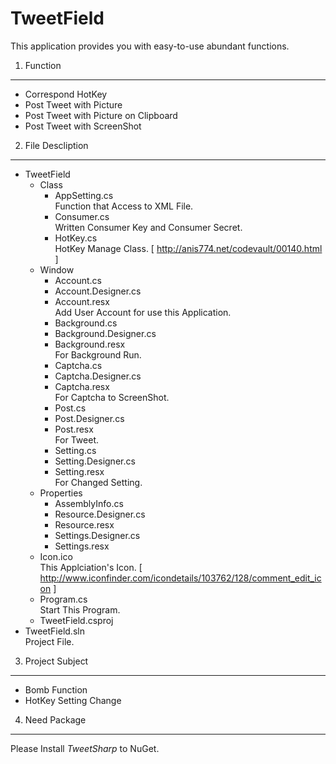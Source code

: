 TweetField
==========
This application provides you with easy-to-use abundant functions.

1. Function
----------
+ Correspond HotKey
+ Post Tweet with Picture
+ Post Tweet with Picture on Clipboard
+ Post Tweet with ScreenShot

2. File Descliption
---------
+ TweetField
	+ Class
		+ AppSetting.cs  
			Function that Access to XML File.
		+ Consumer.cs  
			Written Consumer Key and Consumer Secret.
		+ HotKey.cs  
			HotKey Manage Class. [ http://anis774.net/codevault/00140.html ]
	+ Window
		+ Account.cs
		+ Account.Designer.cs
		+ Account.resx  
			Add User Account for use this Application.
		+ Background.cs
		+ Background.Designer.cs
		+ Background.resx  
			For Background Run.
		+ Captcha.cs
		+ Captcha.Designer.cs
		+ Captcha.resx  
			For Captcha to ScreenShot.
		+ Post.cs
		+ Post.Designer.cs
		+ Post.resx  
			For Tweet.
		+ Setting.cs
		+ Setting.Designer.cs
		+ Setting.resx  
			For Changed Setting.
	+ Properties
		+ AssemblyInfo.cs
		+ Resource.Designer.cs
		+ Resource.resx
		+ Settings.Designer.cs
		+ Settings.resx  
	+ Icon.ico  
		This Applciation's Icon. [ http://www.iconfinder.com/icondetails/103762/128/comment_edit_icon ]
	+ Program.cs  
		Start This Program.
	+ TweetField.csproj  
+ TweetField.sln  
	Project File.

3. Project Subject
---------
+ Bomb Function
+ HotKey Setting Change

4. Need Package
---------
Please Install _TweetSharp_ to NuGet.
